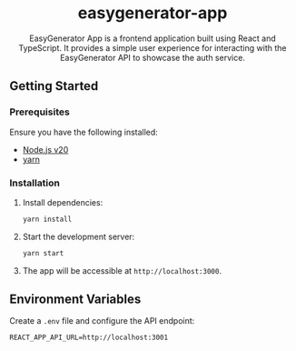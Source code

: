 <h1 align="center">easygenerator-app</h1>

<p align="center">EasyGenerator App is a frontend application built using React and TypeScript. It provides a simple user experience for interacting with the EasyGenerator API to showcase the auth service.</p>

## Getting Started

### Prerequisites

Ensure you have the following installed:

-  [Node.js v20](https://nodejs.org/)
-  [yarn](https://yarnpkg.com/)

### Installation

1. Install dependencies:
   ```sh
   yarn install
   ```
2. Start the development server:
   ```sh
   yarn start
   ```
3. The app will be accessible at `http://localhost:3000`.

## Environment Variables

Create a `.env` file and configure the API endpoint:

```env
REACT_APP_API_URL=http://localhost:3001
```
